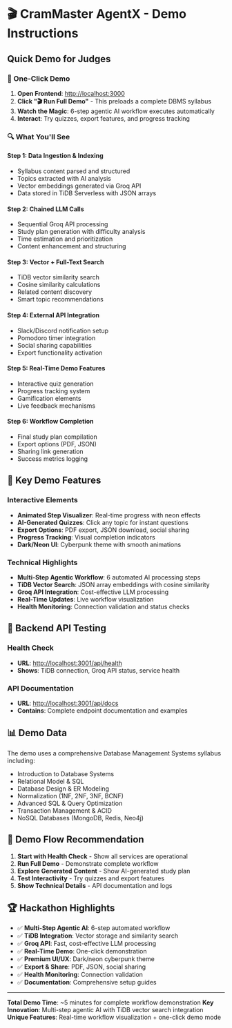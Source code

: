 # 🎬 CramMaster AgentX - Demo Instructions

## Quick Demo for Judges

### 🚀 One-Click Demo
1. **Open Frontend**: [http://localhost:3000](http://localhost:3000)
2. **Click "🎬 Run Full Demo"** - This preloads a complete DBMS syllabus
3. **Watch the Magic**: 6-step agentic AI workflow executes automatically
4. **Interact**: Try quizzes, export features, and progress tracking

### 🔍 What You'll See

#### Step 1: Data Ingestion & Indexing
- Syllabus content parsed and structured
- Topics extracted with AI analysis
- Vector embeddings generated via Groq API
- Data stored in TiDB Serverless with JSON arrays

#### Step 2: Chained LLM Calls
- Sequential Groq API processing
- Study plan generation with difficulty analysis
- Time estimation and prioritization
- Content enhancement and structuring

#### Step 3: Vector + Full-Text Search
- TiDB vector similarity search
- Cosine similarity calculations
- Related content discovery
- Smart topic recommendations

#### Step 4: External API Integration
- Slack/Discord notification setup
- Pomodoro timer integration
- Social sharing capabilities
- Export functionality activation

#### Step 5: Real-Time Demo Features
- Interactive quiz generation
- Progress tracking system
- Gamification elements
- Live feedback mechanisms

#### Step 6: Workflow Completion
- Final study plan compilation
- Export options (PDF, JSON)
- Sharing link generation
- Success metrics logging

## 🎯 Key Demo Features

### Interactive Elements
- **Animated Step Visualizer**: Real-time progress with neon effects
- **AI-Generated Quizzes**: Click any topic for instant questions
- **Export Options**: PDF export, JSON download, social sharing
- **Progress Tracking**: Visual completion indicators
- **Dark/Neon UI**: Cyberpunk theme with smooth animations

### Technical Highlights
- **Multi-Step Agentic Workflow**: 6 automated AI processing steps
- **TiDB Vector Search**: JSON array embeddings with cosine similarity
- **Groq API Integration**: Cost-effective LLM processing
- **Real-Time Updates**: Live workflow visualization
- **Health Monitoring**: Connection validation and status checks

## 🔧 Backend API Testing

### Health Check
- **URL**: [http://localhost:3001/api/health](http://localhost:3001/api/health)
- **Shows**: TiDB connection, Groq API status, service health

### API Documentation
- **URL**: [http://localhost:3001/api/docs](http://localhost:3001/api/docs)
- **Contains**: Complete endpoint documentation and examples

## 📊 Demo Data

The demo uses a comprehensive Database Management Systems syllabus including:
- Introduction to Database Systems
- Relational Model & SQL
- Database Design & ER Modeling
- Normalization (1NF, 2NF, 3NF, BCNF)
- Advanced SQL & Query Optimization
- Transaction Management & ACID
- NoSQL Databases (MongoDB, Redis, Neo4j)

## 🎪 Demo Flow Recommendation

1. **Start with Health Check** - Show all services are operational
2. **Run Full Demo** - Demonstrate complete workflow
3. **Explore Generated Content** - Show AI-generated study plan
4. **Test Interactivity** - Try quizzes and export features
5. **Show Technical Details** - API documentation and logs

## 🏆 Hackathon Highlights

- ✅ **Multi-Step Agentic AI**: 6-step automated workflow
- ✅ **TiDB Integration**: Vector storage and similarity search
- ✅ **Groq API**: Fast, cost-effective LLM processing
- ✅ **Real-Time Demo**: One-click demonstration
- ✅ **Premium UI/UX**: Dark/neon cyberpunk theme
- ✅ **Export & Share**: PDF, JSON, social sharing
- ✅ **Health Monitoring**: Connection validation
- ✅ **Documentation**: Comprehensive setup guides

---

**Total Demo Time**: ~5 minutes for complete workflow demonstration
**Key Innovation**: Multi-step agentic AI with TiDB vector search integration
**Unique Features**: Real-time workflow visualization + one-click demo mode
